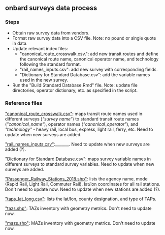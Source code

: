 ## onbard surveys data process

### Steps

* Obtain raw survey data from vendors.
* Format raw survey data into a CSV file. Note: no pound or single quote in data.
* Update relevant index files:
  + "canonical_route_crosswalk.csv.": add new transit routes and define the canonical route name, canonical operator name, and technology following the standard format.
  + "rail_names_inputs.csv": add new survey with corresponding fields.
  + "Dictionary for Standard Database.csv": add the variable names used in the new survey.
* Run the "Build Standard Database.Rmd" file. Note: update file directories, operator dictionary, etc. as specified in the script.


### Reference files
["canonical_route_crosswalk.csv"](https://github.com/BayAreaMetro/onboard-surveys/blob/master/make-uniform/production/canonical_route_crosswalk.csv): maps transit route names used in different 
surveys (*"survey name"*) to standard transit route names (*"canonical_name"*), operator names (*"canonical_operator"*), and *"technology"* - heavy rail, local bus, express, light rail, ferry, etc.
Need to update when new surveys are added.

["rail_names_inputs.csv"](https://github.com/BayAreaMetro/onboard-surveys/blob/master/make-uniform/production/rail_names_inputs.csv):_______.
Need to update when new surveys are added (?). 

["Dictionary for Standard Database.csv"](https://github.com/BayAreaMetro/onboard-surveys/blob/master/make-uniform/production/Dictionary%20for%20Standard%20Database.csv): maps survey variable names in different surveys to standard survey variables. 
Need to update when new surveys are added.

["Passenger_Railway_Stations_2018.shp"](https://mtcdrive.app.box.com/file/336758231534): lists the agency name, mode (Rapid Rail, Light Rail, Commuter Rail), lat/lon coordinates for all rail stations.
Don't need to update now. Need to update when new stations are added (?).

["taps_lat_long.csv"](https://mtcdrive.app.box.com/file/325990811451): lists the lat/lon, county designation, and type of TAPs.

["tazs.shp"](https://mtcdrive.app.box.com/file/325991964206): TAZs inventory with geometry metrics.
Don't need to update now.

["mazs.shp"](https://mtcdrive.app.box.com/file/325995833087): MAZs inventory with geometry metrics.
Don't need to update now.

